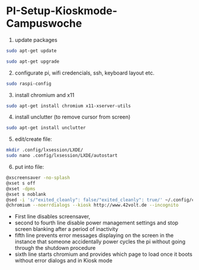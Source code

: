 # PI-Setup-Kioskmode-Campuswoche

1.  update packages

```bash
sudo apt-get update

sudo apt-get upgrade
```


2.  configurate pi, wifi credencials, ssh, keyboard layout etc.
```bash
sudo raspi-config
```
3. install chromium and x11

```bash
sudo apt-get install chromium x11-xserver-utils
```

4. install unclutter (to remove cursor from screen)
```bash
sudo apt-get install unclutter
```

5. edit/create file:
```bash
mkdir .config/lxsession/LXDE/
sudo nano .config/lxsession/LXDE/autostart
```

6. put into file: 
```bash
@xscreensaver -no-splash
@xset s off
@xset -dpms
@xset s noblank
@sed -i 's/"exited_cleanly": false/"exited_cleanly": true/' ~/.config/chromium/Default/Preferences
@chromium --noerrdialogs --kiosk http://www.42volt.de --incognito
```

* First line disables screensaver,
* second to fourth line disable power management settings and stop screen blanking after a period of inactivity 
* fifth line prevents error messages displaying on the screen in the instance that someone accidentally power cycles the pi without going through the shutdown procedure
* sixth line starts chromium and provides which page to load once it boots without error dialogs and in Kiosk mode

